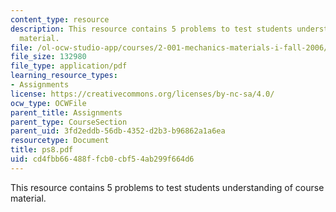 ```yaml
---
content_type: resource
description: This resource contains 5 problems to test students understanding of course
  material.
file: /ol-ocw-studio-app/courses/2-001-mechanics-materials-i-fall-2006/cd4fbb66488ffcb0cbf54ab299f664d6_ps8.pdf
file_size: 132980
file_type: application/pdf
learning_resource_types:
- Assignments
license: https://creativecommons.org/licenses/by-nc-sa/4.0/
ocw_type: OCWFile
parent_title: Assignments
parent_type: CourseSection
parent_uid: 3fd2eddb-56db-4352-d2b3-b96862a1a6ea
resourcetype: Document
title: ps8.pdf
uid: cd4fbb66-488f-fcb0-cbf5-4ab299f664d6
---
```

This resource contains 5 problems to test students understanding of course material.
